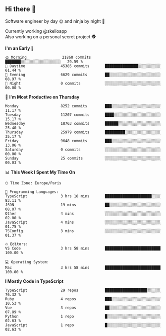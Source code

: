 ## Hi there 👋

Software engineer by day 🌞 and ninja by night 🌝

Currently working @skelloapp <br>
Also working on a personal secret project 🕵️

<!--START_SECTION:waka-->
**I'm an Early 🐤** 

```text
🌞 Morning                21860 commits       ███████░░░░░░░░░░░░░░░░░░   29.59 % 
🌆 Daytime                45385 commits       ███████████████░░░░░░░░░░   61.44 % 
🌃 Evening                6629 commits        ██░░░░░░░░░░░░░░░░░░░░░░░   08.97 % 
🌙 Night                  0 commits           ░░░░░░░░░░░░░░░░░░░░░░░░░   00.00 % 
```
📅 **I'm Most Productive on Thursday** 

```text
Monday                   8252 commits        ███░░░░░░░░░░░░░░░░░░░░░░   11.17 % 
Tuesday                  11207 commits       ████░░░░░░░░░░░░░░░░░░░░░   15.17 % 
Wednesday                18763 commits       ██████░░░░░░░░░░░░░░░░░░░   25.40 % 
Thursday                 25979 commits       █████████░░░░░░░░░░░░░░░░   35.17 % 
Friday                   9648 commits        ███░░░░░░░░░░░░░░░░░░░░░░   13.06 % 
Saturday                 0 commits           ░░░░░░░░░░░░░░░░░░░░░░░░░   00.00 % 
Sunday                   25 commits          ░░░░░░░░░░░░░░░░░░░░░░░░░   00.03 % 
```


📊 **This Week I Spent My Time On** 

```text
🕑︎ Time Zone: Europe/Paris

💬 Programming Languages: 
TypeScript               3 hrs 18 mins       █████████████████████░░░░   83.11 % 
JSON                     19 mins             ██░░░░░░░░░░░░░░░░░░░░░░░   08.07 % 
Other                    4 mins              ░░░░░░░░░░░░░░░░░░░░░░░░░   02.00 % 
JavaScript               4 mins              ░░░░░░░░░░░░░░░░░░░░░░░░░   01.75 % 
TSConfig                 3 mins              ░░░░░░░░░░░░░░░░░░░░░░░░░   01.37 % 

🔥 Editors: 
VS Code                  3 hrs 58 mins       █████████████████████████   100.00 % 

💻 Operating System: 
Mac                      3 hrs 58 mins       █████████████████████████   100.00 % 
```

**I Mostly Code in TypeScript** 

```text
TypeScript               29 repos            ███████████████████░░░░░░   76.32 % 
Ruby                     4 repos             ███░░░░░░░░░░░░░░░░░░░░░░   10.53 % 
Vue                      3 repos             ██░░░░░░░░░░░░░░░░░░░░░░░   07.89 % 
Python                   1 repo              █░░░░░░░░░░░░░░░░░░░░░░░░   02.63 % 
JavaScript               1 repo              █░░░░░░░░░░░░░░░░░░░░░░░░   02.63 % 
```




<!--END_SECTION:waka-->

<!--
**antoinelncl/antoinelncl** is a ✨ _special_ ✨ repository because its `README.md` (this file) appears on your GitHub profile.

Here are some ideas to get you started:

- 🔭 I’m currently working on ...
- 🌱 I’m currently learning ...
- 👯 I’m looking to collaborate on ...
- 🤔 I’m looking for help with ...
- 💬 Ask me about ...
- 📫 How to reach me: ...
- 😄 Pronouns: ...
- ⚡ Fun fact: ...
-->
